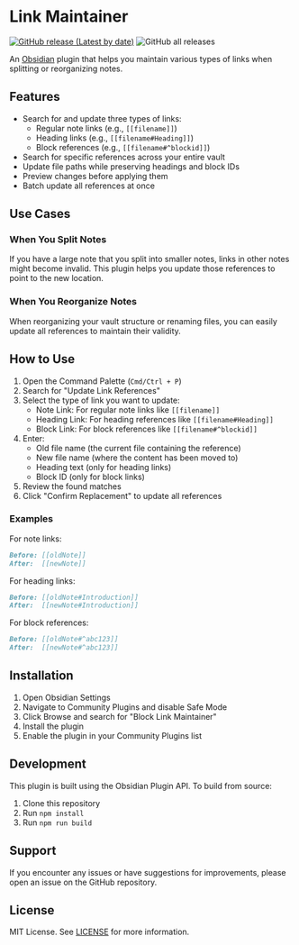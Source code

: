 # Link Maintainer

[![GitHub release (Latest by date)](https://img.shields.io/github/v/release/wenlzhang/obsidian-link-maintainer)](https://github.com/wenlzhang/obsidian-link-maintainer/releases) ![GitHub all releases](https://img.shields.io/github/downloads/wenlzhang/obsidian-link-maintainer/total?color=success)

An [Obsidian](https://obsidian.md/) plugin that helps you maintain various types of links when splitting or reorganizing notes.

## Features

- Search for and update three types of links:
  - Regular note links (e.g., `[[filename]]`)
  - Heading links (e.g., `[[filename#Heading]]`)
  - Block references (e.g., `[[filename#^blockid]]`)
- Search for specific references across your entire vault
- Update file paths while preserving headings and block IDs
- Preview changes before applying them
- Batch update all references at once

## Use Cases

### When You Split Notes
If you have a large note that you split into smaller notes, links in other notes might become invalid. This plugin helps you update those references to point to the new location.

### When You Reorganize Notes
When reorganizing your vault structure or renaming files, you can easily update all references to maintain their validity.

## How to Use

1. Open the Command Palette (`Cmd/Ctrl + P`)
2. Search for "Update Link References"
3. Select the type of link you want to update:
   - Note Link: For regular note links like `[[filename]]`
   - Heading Link: For heading references like `[[filename#Heading]]`
   - Block Link: For block references like `[[filename#^blockid]]`
4. Enter:
   - Old file name (the current file containing the reference)
   - New file name (where the content has been moved to)
   - Heading text (only for heading links)
   - Block ID (only for block links)
5. Review the found matches
6. Click "Confirm Replacement" to update all references

### Examples

For note links:
```markdown
Before: [[oldNote]]
After:  [[newNote]]
```

For heading links:
```markdown
Before: [[oldNote#Introduction]]
After:  [[newNote#Introduction]]
```

For block references:
```markdown
Before: [[oldNote#^abc123]]
After:  [[newNote#^abc123]]
```

## Installation

1. Open Obsidian Settings
2. Navigate to Community Plugins and disable Safe Mode
3. Click Browse and search for "Block Link Maintainer"
4. Install the plugin
5. Enable the plugin in your Community Plugins list

## Development

This plugin is built using the Obsidian Plugin API. To build from source:

1. Clone this repository
2. Run `npm install`
3. Run `npm run build`

## Support

If you encounter any issues or have suggestions for improvements, please open an issue on the GitHub repository.

## License

MIT License. See [LICENSE](LICENSE) for more information.
